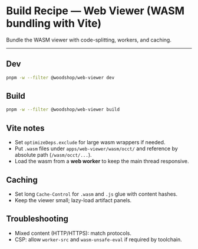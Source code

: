 # Build Recipe — Web Viewer (WASM bundling with Vite)

Bundle the WASM viewer with code-splitting, workers, and caching.

---

## Dev
```bash
pnpm -w --filter @woodshop/web-viewer dev
```

## Build
```bash
pnpm -w --filter @woodshop/web-viewer build
```

## Vite notes
- Set `optimizeDeps.exclude` for large wasm wrappers if needed.
- Put `.wasm` files under `apps/web-viewer/wasm/occt/` and reference by absolute path (`/wasm/occt/...`).
- Load the wasm from a **web worker** to keep the main thread responsive.

## Caching
- Set long `Cache-Control` for `.wasm` and `.js` glue with content hashes.
- Keep the viewer small; lazy-load artifact panels.

## Troubleshooting
- Mixed content (HTTP/HTTPS): match protocols.
- CSP: allow `worker-src` and `wasm-unsafe-eval` if required by toolchain.
